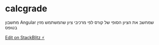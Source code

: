# calcgrade

מחשבון Angular
שמחשב את הציון הסופי של קורס
לפי מרכיבי ציון שהמשתמש מזין בטופס

[Edit on StackBlitz ⚡️](https://stackblitz.com/edit/calcgrade)
